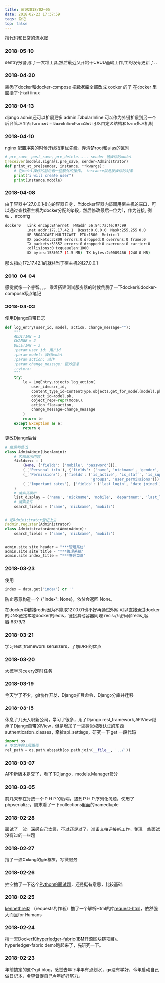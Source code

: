 ```yaml
---
title: 杂记2018/02~05
date: 2018-02-23 17:37:59
tags: 杂记
top: false
---
```


撸代码和日常的流水账 

### 2018-05-10
sentry报警,写了一大堆工具,然后最近又开始干CRUD基础工作,忙的没有更新了..

### 2018-04-20
熟悉了docker和docker-compose
把数据库全部改成 docker 的了
在docker 里面撸了个kali linux

### 2018-04-13
django admin还可以扩展更多
admin.TabularInline 可以作为外键扩展到另一个后台管理里面
formset = BaseInlineFormSet 可以自定义结构和form处理机制


### 2018-04-10
nginx 配置冲突的时候开绿指定优先级，弄清楚root和alias的区别
```python
# pre_save, post_save, pre_delete..... sender 被操作的model
@receiver(models.signals.pre_save, sender=Administrator)
def print_at_pre(sender, instance, **kwargs):
    # 在model操作的前后做一些额外的操作， instance就是被操作的对象
    print("i will create user")
    print(instance.mobile)
```

### 2018-04-08
由于容器中127.0.0.1指向的容器自身，当docker容器内部调用宿主机的端口，可以通过查找宿主机为docker分配的ip段，然后修改最后一位为1，作为链接,
例如：
ifconfig
```bash
docker0   Link encap:Ethernet  HWaddr 56:84:7a:fe:97:99
          inet addr:172.17.42.1  Bcast:0.0.0.0  Mask:255.255.0.0
          UP BROADCAST MULTICAST  MTU:1500  Metric:1
          RX packets:32809 errors:0 dropped:0 overruns:0 frame:0
          TX packets:53352 errors:0 dropped:0 overruns:0 carrier:0
          collisions:0 txqueuelen:1000
          RX bytes:1586017 (1.5 MB)  TX bytes:240089466 (240.0 MB)
```
那么指向172.17.42.1的就相当于宿主机的127.0.0.1


### 2018-04-04
感觉就像一个睿智。。。
乘着搭建测试服务器的时候倒腾了一下docker和docker-compose写点笔记

### 2018-04-02
使用Django自带日志
```python
def log_entry(user_id, model, action, change_message=""):
    """
    ADDITION = 1
    CHANGE = 2
    DELETION = 3
    :param user_id: 用户id
    :param model: 操作model
    :param action: 动作
    :param change_message: 额外信息
    :return:
    """
    try:
        le = LogEntry.objects.log_action(
            user_id=user_id,
            content_type_id=ContentType.objects.get_for_model(model).pk,
            object_id=model.pk,
            object_repr=repr(model),
            action_flag=action,
            change_message=change_message
        )
        return le
    except Exception as e:
        return e
```
更改Django后台
```python
# 继承和修改
class AdminAdmin(UserAdmin):
    # 内部展示内容
    fieldsets = (
        (None, {'fields': ('mobile', 'password')}),
        (_('Personal info'), {'fields': ('name', 'nickname', 'gender', 'avatar_url', 'role_name', 'department')}),
        (_('Permissions'), {'fields': ('is_active', 'is_staff', 'is_superuser',
                                       'groups', 'user_permissions')}),
        (_('Important dates'), {'fields': ('last_login', 'date_joined')}),
    )
    # 搜索页展示
    list_display = ('name', 'nickname', 'mobile', 'department', 'last_login')
    # 搜索条件
    search_fields = ('name', 'nickname', 'mobile')


# 把Administrator登记上去
@admin.register(Administrator)
class AdministratorAdmin(AdminAdmin):
    search_fields = ('name', 'nickname', 'mobile')


admin.site.site_header = "***管理系统"
admin.site.site_title = "***管理系统"
admin.site.index_title = "***管理菜单"
```

### 2018-03-23
使用
```python
index = data.get("index") or ''
```
防止恶意构造一个 {"index": None}，依然会返回 None。

在docker中链接redis因为不能取127.0.0.1也不好再通过外网
可以直接通过docker的DNS链接本地docker的redis，链接其他容器同理
redis://:密码@redis_容器:6379/3

### 2018-03-21
学习rest_framework serializers，了解DRF的优点

### 2018-03-20
大概学习celery定时任务

### 2018-03-19
今天学了不少，git协作开发，Django扩展命令，Django分库并迁移

### 2018-03-15
休息了几天入职新公司，学习了很多，用了Django rest_framework,APIView继承了Django自带的View，但是增加了一些类似权限认证的东西  
authentication_classes，牵扯api_settings，研究一下
get 一段代码
```python
import os
# 本文件的上层路径
rel_path = os.path.abspath(os.path.join(__file__, '../'))
```

### 2018-03-07
APP新版本提交了，看了下Django，models.Manager部分

### 2018-03-05
前几天都在对接一个ＰＨＰ的后端，遇到ＰＨＰ序列化问题，使用了phpserialize，周末看了一下collections里面的namedtuple

### 2018-02-28
面试了一波，深感自己太菜，不过还是过了，准备交接迎接新工作，整理一些面试没有过的一些题

### 2018-02-27
撸了一波Golang的gin框架，写微服务

### 2018-02-26
抽空撸了一下这个[Python的面试题](http://www.techbeamers.com/python-interview-questions-programmers)，还是挺有意思，比较基础

### 2018-02-25
[kennethreitz](https://www.zhihu.com/question/29402360/answer/54463791) （requests的作者）撸了一个解析Html的库[request-html](https://github.com/kennethreitz/requests-html)，依然强大而且for Humans

### 2018-02-24
撸一天Docker和[hyperledger-fabric](https://github.com/hyperledger/fabric)(IBM开源区块链项目)。  
hyperledger-fabric demo跑起来了，先研究一下。

### 2018-02-23
年前搞定的这个git blog，感觉去年下半年有点划水，go没有学好，今年启动自己做日记本，希望督促自己今年好好努力。